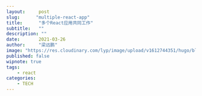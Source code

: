 ```yaml
---
layout:     post 
slug:      "multiple-react-app"
title:      "多个React应用共同工作"
subtitle:   ""
description: ""
date:       2021-03-26
author:     "梁远鹏"
image: "https://res.cloudinary.com/lyp/image/upload/v1612744351/hugo/blog.github.io/pexels-bruno-cervera-6032877.jpg"
published: false
wipnote: true
tags:
    - react
categories: 
    - TECH
---  
```

